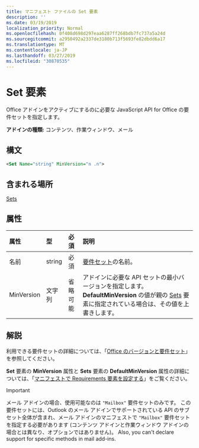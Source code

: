 ```yaml
---
title: マニフェスト ファイルの Set 要素
description: ''
ms.date: 03/19/2019
localization_priority: Normal
ms.openlocfilehash: 0f408d698d297eaa6287ff268bdb7fc737a5a24d
ms.sourcegitcommit: a2950492a2337de3180b713f5693fe82dbdd6a17
ms.translationtype: MT
ms.contentlocale: ja-JP
ms.lasthandoff: 03/27/2019
ms.locfileid: "30870535"
---
```

# <a name="set-element"></a>Set 要素

Office アドインをアクティブにするのに必要な JavaScript API for Office の要件セットを指定します。

**アドインの種類:** コンテンツ、作業ウィンドウ、メール

## <a name="syntax"></a>構文

```XML
<Set Name="string" MinVersion="n .n">
```

## <a name="contained-in"></a>含まれる場所

[Sets](sets.md)

## <a name="attributes"></a>属性

|**属性**|**型**|**必須**|**説明**|
|:-----|:-----|:-----|:-----|
|名前|string|必須|[要件セット](/office/dev/add-ins/develop/office-versions-and-requirement-sets)の名前。|
|MinVersion|文字列|省略可能|アドインに必要な API セットの最小バージョンを指定します。**DefaultMinVersion** の値が親の [Sets](sets.md) 要素に指定されている場合は、その値を上書きします。|

## <a name="remarks"></a>解説

利用できる要件セットの詳細については、「[Office のバージョンと要件セット](/office/dev/add-ins/develop/office-versions-and-requirement-sets)」を参照してください。

**Set** 要素の **MinVersion** 属性と **Sets** 要素の **DefaultMinVersion** 属性の詳細については、「[マニフェストで Requirements 要素を設定する](/office/dev/add-ins/develop/specify-office-hosts-and-api-requirements#set-the-requirements-element-in-the-manifest)」をご覧ください。

> [!IMPORTANT] 
> メール アドインの場合、使用可能なのは `"Mailbox"` 要件セットのみです。 この要件セットには、Outlook のメール アドインでサポートされている API のサブセット全体が含まれ、メール アドインのマニフェストで `"Mailbox"` 要件セットを指定する必要があります (コンテンツ アドインと作業ウィンドウ アドインの場合とは異なり、オプションではありません)。 Also, you can't declare support for specific methods in mail add-ins.
